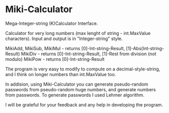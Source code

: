 # Miki-Calculator
Mega-Integer-string (K)Calculator Interface.

Calculator for very long numbers (max lenght of string - int.MaxValue characters). Input and output is in "Integer-string" style.

MikiAdd, MikiSub, MikiMul - returns [0]-Int-string-Result, [1]-Abs(Int-string-Result)
MikiDiv - returns [0]-Int-string-Result, [1]-Rest from division (not modulo)
MikiPow - returns [0]-Int-string-Result

The program is very easy to modify to compute on a decimal-style-string, and I think on longer numbers than int.MaxValue too.

In addision, using Miki-Calculator you can generate pseudo-random passwords from pseudo-random huge numbers, and generate numbers from passwords.
To generate passwords I used Lehmer algorithm.

I will be grateful for your feedback and any help in developing the program.

